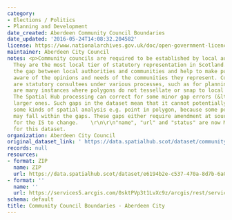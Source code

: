 ```yaml
---
category:
- Elections / Politics
- Planning and Development
date_created: Aberdeen Community Council Boundaries
date_updated: '2016-05-24T14:08:32.204582'
license: https://www.nationalarchives.gov.uk/doc/open-government-licence/version/3/
maintainer: Aberdeen City Council
notes: <p>Community councils are required to be established by local authorities.
  They are the most local tier of statutory representation in Scotland. They bridge
  the gap between local authorities and communities and help to make public bodies
  aware of the opinions and needs of the communities they represent. Community councils
  are statutory consultees under various processes, such as for planning applications.\r\n\r\nThere
  are many instances where polygons do not tessellate or snap to local authority boundaries.
  The Spatial Hub processing can correct for some minor gap errors (&lt;5m) but not
  larger ones. Such gaps in the dataset mean that it cannot potentially be used for
  some kinds of spatial analysis e.g. point in polygon, because some point locations
  may fall within the gaps. These gaps either require amendment at source or approval
  for the IS to change.    \r\n\r\n"name", "url" and "status" are now MANDATORY fields
  for this dataset.                                                                                                                                                                                                                                                                                                                                                                                                                                                                                                                                                                                                                                                                                                                                                                                                                                                                                                                                                                                                                                                                                                                                                                                                                                                                                                                                                                                                                                                                                                                                                                                                                           </p>
organization: Aberdeen City Council
original_dataset_link: ' https://data.spatialhub.scot/dataset/community_council_boundaries-ac'
records: null
resources:
- format: ZIP
  name: ZIP
  url: https://data.spatialhub.scot/dataset/e6194b2e-c537-470a-8d7b-6a082630dfdf/resource/8f27b2d0-d526-4e45-ae7b-8094e758543f/download/community_councils_2018.zip
- format: ''
  name: ''
  url: https://services5.arcgis.com/0sktPVp3t1LvXc9z/arcgis/rest/services/Community_Councils_2018/FeatureServer/0/query?outFields=*&where=1%3D1
schema: default
title: Community Council Boundaries - Aberdeen City
---
```


